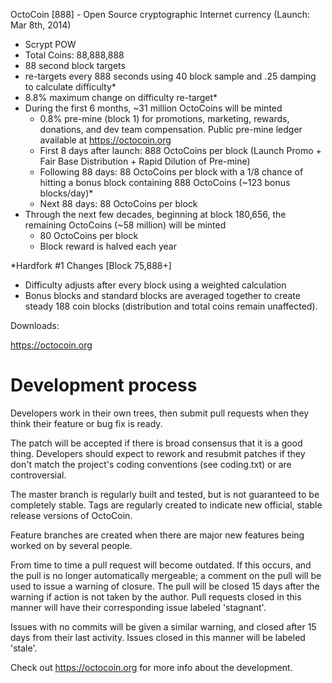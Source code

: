 OctoCoin [888] - Open Source cryptographic Internet currency (Launch: Mar 8th, 2014)

 - Scrypt POW
 - Total Coins: 88,888,888
 - 88 second block targets
 - re-targets every 888 seconds using 40 block sample and .25 damping to calculate difficulty*
 - 8.8% maximum change on difficulty re-target*
 - During the first 6 months, ~31 million OctoCoins will be minted
	- 0.8% pre-mine (block 1) for promotions, marketing, rewards, donations, and dev team compensation. Public pre-mine ledger available at https://octocoin.org
	- First 8 days after launch: 888 OctoCoins per block (Launch Promo + Fair Base Distribution + Rapid Dilution of Pre-mine)
	- Following 88 days: 88 OctoCoins per block with a 1/8 chance of hitting a bonus block containing 888 OctoCoins (~123 bonus blocks/day)*
	- Next 88 days: 88 OctoCoins per block
 - Through the next few decades, beginning at block 180,656, the remaining OctoCoins (~58 million) will be minted
	- 80 OctoCoins per block
	- Block reward is halved each year

*Hardfork #1 Changes [Block 75,888+]
 - Difficulty adjusts after every block using a weighted calculation
 - Bonus blocks and standard blocks are averaged together to create steady 188 coin blocks (distribution and total coins remain unaffected).
 
Downloads:

https://octocoin.org

Development process
===================

Developers work in their own trees, then submit pull requests when
they think their feature or bug fix is ready.

The patch will be accepted if there is broad consensus that it is a
good thing.  Developers should expect to rework and resubmit patches
if they don't match the project's coding conventions (see coding.txt)
or are controversial.

The master branch is regularly built and tested, but is not guaranteed
to be completely stable. Tags are regularly created to indicate new
official, stable release versions of OctoCoin.

Feature branches are created when there are major new features being
worked on by several people.

From time to time a pull request will become outdated. If this occurs, and
the pull is no longer automatically mergeable; a comment on the pull will
be used to issue a warning of closure. The pull will be closed 15 days
after the warning if action is not taken by the author. Pull requests closed
in this manner will have their corresponding issue labeled 'stagnant'.

Issues with no commits will be given a similar warning, and closed after
15 days from their last activity. Issues closed in this manner will be 
labeled 'stale'. 

Check out https://octocoin.org for more info about the development.
